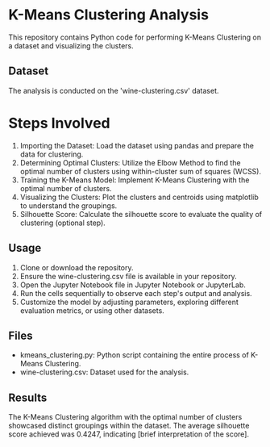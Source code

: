 # K-Means Clustering Analysis
This repository contains Python code for performing K-Means Clustering on a dataset and visualizing the clusters.

## **Dataset**
The analysis is conducted on the 'wine-clustering.csv' dataset.

# **Steps Involved**
1. Importing the Dataset: Load the dataset using pandas and prepare the data for clustering.
2. Determining Optimal Clusters: Utilize the Elbow Method to find the optimal number of clusters using within-cluster sum of squares (WCSS).
3. Training the K-Means Model: Implement K-Means Clustering with the optimal number of clusters.
4. Visualizing the Clusters: Plot the clusters and centroids using matplotlib to understand the groupings.
5. Silhouette Score: Calculate the silhouette score to evaluate the quality of clustering (optional step).

## **Usage**
1. Clone or download the repository.
2. Ensure the wine-clustering.csv file is available in your repository.
3. Open the Jupyter Notebook file in Jupyter Notebook or JupyterLab.
4. Run the cells sequentially to observe each step's output and analysis.
5. Customize the model by adjusting parameters, exploring different evaluation metrics, or using other datasets.

## **Files**
- kmeans_clustering.py: Python script containing the entire process of K-Means Clustering.
- wine-clustering.csv: Dataset used for the analysis.

## **Results**
The K-Means Clustering algorithm with the optimal number of clusters showcased distinct groupings within the dataset. The average silhouette score achieved was 0.4247, indicating [brief interpretation of the score].
